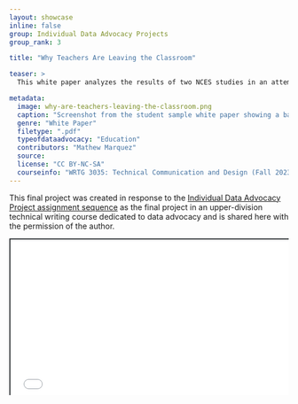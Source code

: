 ```yaml
---
layout: showcase
inline: false
group: Individual Data Advocacy Projects
group_rank: 3

title: "Why Teachers Are Leaving the Classroom"

teaser: >
  This white paper analyzes the results of two NCES studies in an attempt to discover the primary drivers of turnover in the K-12 teaching workforce. Ultimately, it concludes that more study is needed. . 

metadata:
  image: why-are-teachers-leaving-the-classroom.png
  caption: "Screenshot from the student sample white paper showing a bar graph with the results of a 2012 NCES survey"
  genre: "White Paper"
  filetype: ".pdf"
  typeofdataadvocacy: "Education"
  contributors: "Mathew Marquez"
  source: 
  license: "CC BY-NC-SA"
  courseinfo: "WRTG 3035: Technical Communication and Design (Fall 2023, taught by Nathan Pieplow at the University of Colorado Boulder)"
---
```


This final project was created in response to the [Individual Data Advocacy Project assignment sequence](https://da4asandbox.github.io/curricularsite/cards/individual-data-advocacy-project) as the final project in an upper-division technical writing course dedicated to data advocacy and is shared here with the permission of the author.

<div style="position: relative; padding-bottom: 56.25%; height: 0; overflow: hidden;"><iframe src="../assets/pdf/why-teachers-are-leaving-the-classroom.pdf" width="100%" title="Why Teachers Are Leaving the Classroom" style="border:2px #323639 solid; position: absolute; top: 0; left: 0; right: 0; bottom: 0; height: 100%; max-width: 100%;"></iframe></div>
